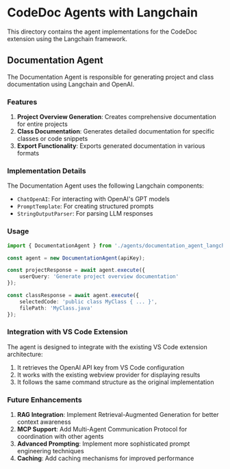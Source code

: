 # CodeDoc Agents with Langchain

This directory contains the agent implementations for the CodeDoc extension using the Langchain framework.

## Documentation Agent

The Documentation Agent is responsible for generating project and class documentation using Langchain and OpenAI.

### Features

1. **Project Overview Generation**: Creates comprehensive documentation for entire projects
2. **Class Documentation**: Generates detailed documentation for specific classes or code snippets
3. **Export Functionality**: Exports generated documentation in various formats

### Implementation Details

The Documentation Agent uses the following Langchain components:

- `ChatOpenAI`: For interacting with OpenAI's GPT models
- `PromptTemplate`: For creating structured prompts
- `StringOutputParser`: For parsing LLM responses

### Usage

```typescript
import { DocumentationAgent } from './agents/documentation_agent_langchain';

const agent = new DocumentationAgent(apiKey);

const projectResponse = await agent.execute({
    userQuery: 'Generate project overview documentation'
});

const classResponse = await agent.execute({
    selectedCode: 'public class MyClass { ... }',
    filePath: 'MyClass.java'
});
```

### Integration with VS Code Extension

The agent is designed to integrate with the existing VS Code extension architecture:

1. It retrieves the OpenAI API key from VS Code configuration
2. It works with the existing webview provider for displaying results
3. It follows the same command structure as the original implementation

### Future Enhancements

1. **RAG Integration**: Implement Retrieval-Augmented Generation for better context awareness
2. **MCP Support**: Add Multi-Agent Communication Protocol for coordination with other agents
3. **Advanced Prompting**: Implement more sophisticated prompt engineering techniques
4. **Caching**: Add caching mechanisms for improved performance